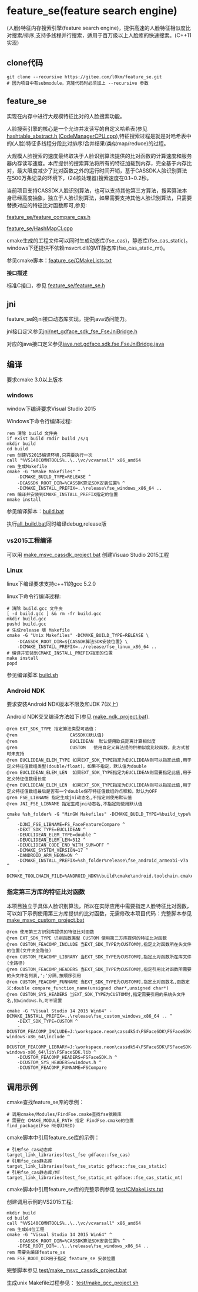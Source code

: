 # feature_se(feature search engine)

(人脸)特征内存搜索引擎(feature search engine)，提供高速的人脸特征相似度比对搜索/排序,支持多线程并行搜索，适用于百万级以上人脸库的快速搜索。(C++11实现)

## clone代码

	git clone --recursive https://gitee.com/l0km/feature_se.git
	# 因为项目中有submodule，克隆代码时必须加上 --recursive 参数

## feature_se

实现在内存中进行大规模特征比对的人脸搜索功能。

人脸搜索引擎的核心是一个允许并发读写的自定义哈希表(参见 [hashtable_abstract.h](feature_se/hashtable_abstract.h),[ICodeManagerCPU.cpp](feature_se/ICodeManagerCPU.cpp)),特征搜索过程是就是对哈希表中的(人脸)特征多线程分段比对排序/合并结果(类似map/reduce)的过程。

大规模人脸搜索的速度最终取决于人脸识别算法提供的比对函数的计算速度和服务器内存读写速度。本库提供的搜索算法将所有的特征加载到内存，完全基于内存比对，最大限度减少了比对函数之外的运行时间开销，基于CASSDK人脸识别算法在500万条记录的环境下，(24核处理器)搜索速度在0.1~0.2秒。

当前项目支持CASSDK人脸识别算法，也可以支持其他第三方算法，搜索算法本身已经高度抽象，独立于人脸识别算法，如果需要支持其他人脸识别算法，只需要替换对应的特征比对函数即可,参见:

[feature_se/feature_compare_cas.h](feature_se/feature_compare_cas.h)

[feature_se/HashMapCl.cpp](feature_se/HashMapCl.cpp)


cmake生成的工程文件可以同时生成动态库(fse_cas)，静态库(fse_cas_static)。windows下还提供不依赖msvcrt.dll的MT静态库(fse_cas_static_mt)。

参见cmake脚本：[feature_se/CMakeLists.txt](feature_se/CMakeLists.txt)

**接口描述**

标准C接口，参见 [feature_se/feature_se.h](feature_se/feature_se.h)

## jni

feature_se的jni接口动态库实现，提供java访问能力。

jni接口定义参见[jni/net_gdface_sdk_fse_FseJniBridge.h](jni/net_gdface_sdk_fse_FseJniBridge.h)

对应的java接口定义参见[java.net.gdface.sdk.fse.FseJniBridge.java](https://gitee.com/l0km/faceapi/blob/master/faceapi-base/src/main/java/net/gdface/sdk/fse/FseJniBridge.java)

## 编译

要求cmake 3.0以上版本

### windows

window下编译要求Visual Studio 2015

Windows下命令行编译过程:

	rem 清除 build 文件夹
	if exist build rmdir build /s/q
	mkdir build
	cd build
	rem 创建VS2015编译环境,只需要执行一次
	call "%VS140COMNTOOLS%..\..\vc/vcvarsall" x86_amd64
	rem 生成Makefile
	cmake -G "NMake Makefiles" ^ 
		-DCMAKE_BUILD_TYPE=RELEASE ^
		-DCASSDK_ROOT_DIR=%CASSDK算法SDK安装位置% ^
		-DCMAKE_INSTALL_PREFIX=..\release\fse_windows_x86_64 ..
	rem 编译并安装到CMAKE_INSTALL_PREFIX指定的位置
	nmake install 

参见编译脚本：[build.bat](build.bat)

执行[all_build.bat](all_build.bat)同时编译debug,release版

### vs2015工程编译

可以用 [make_msvc_cassdk_project.bat](make_msvc_cassdk_project.bat) 创建Visuao Studio 2015工程

### Linux

linux下编译要求支持c++11的gcc 5.2.0

linux下命令行编译过程:

	# 清除 build.gcc 文件夹
	[ -d build.gcc ] && rm -fr build.gcc
	mkdir build.gcc
	pushd build.gcc
	# 生成release 版 Makefile
	cmake -G "Unix Makefiles" -DCMAKE_BUILD_TYPE=RELEASE \
		-DCASSDK_ROOT_DIR=${CASSDK算法SDK安装位置} \
		-DCMAKE_INSTALL_PREFIX=../release/fse_linux_x86_64 ..
	# 编译并安装到CMAKE_INSTALL_PREFIX指定的位置
	make install
	popd

参见编译脚本 [build.sh](build.sh)

### Android NDK

要求安装Android NDK版本不限及和JDK 7(以上)

Android NDK交叉编译方法如下(参见 [make_ndk_project.bat](make_ndk_project.bat)).



	@rem EXT_SDK_TYPE 指定算法类型可选值：
	@rem                    CASSDK(默认值)
	@rem                    EUCLIDEAN  默认使用欧氏距离计算相似度
	@rem                    CUSTOM   使用自定义算法提的供相似度比较函数，此方式暂时未支持
	@rem EUCLIDEAN_ELEM_TYPE 如果EXT_SDK_TYPE指定为EUCLIDEAN则可以指定此值,用于定义特征值数组类型(double/float)，如果不指定，默认值为double
	@rem EUCLIDEAN_ELEM_LEN  如果EXT_SDK_TYPE指定为EUCLIDEAN则需要指定此值,用于定义特征值数组长度
	@rem EUCLIDEAN_ELEM_LEN  如果EXT_SDK_TYPE指定为EUCLIDEAN则可以指定此值,用于定义特征值数组最后是否有一个double保存特征值数组的点积和，默认为OFF
	@rem FSE_LIBNAME 指定生成jni动态名,不指定则使用默认值
	@rem JNI_FSE_LIBNAME 指定生成jni动态名,不指定则使用默认值
	
	cmake %sh_folder% -G "MinGW Makefiles" -DCMAKE_BUILD_TYPE=%build_type% ^
		-DJNI_FSE_LIBNAME=FS_FaceFeatureCompare ^
		-DEXT_SDK_TYPE=EUCLIDEAN ^
		-DEUCLIDEAN_ELEM_TYPE=double ^
		-DEUCLIDEAN_ELEM_LEN=512 ^
		-DEUCLIDEAN_CODE_END_WITH_SUM=OFF ^
		-DCMAKE_SYSTEM_VERSION=17 ^
		-DANDROID_ARM_NEON=ON ^
		-DCMAKE_INSTALL_PREFIX=%sh_folder%release\fse_android_armeabi-v7a ^
	 	-DCMAKE_TOOLCHAIN_FILE=%ANDROID_NDK%\build\cmake\android.toolchain.cmake 

### 指定第三方库的特征比对函数

本项目独立于具体人脸识别算法，所以在实际应用中需要指定人脸特征比对函数，可以如下示例使用第三方库提供的比对函数，无需修改本项目代码：完整脚本参见  [make_msvc_custom_project.bat](make_msvc_custom_project.bat)

	@rem 使用第三方识别库提供的特征比对函数 
	@rem EXT_SDK_TYPE 识别函数类型 CUSTOM 使用第三方库提供的特征比对函数  
	@rem CUSTOM_FEACOMP_INCLUDE 当EXT_SDK_TYPE为CUSTOM时,指定比对函数所在头文件的位置(文件夹全路径) 
	@rem CUSTOM_FEACOMP_LIBRARY 当EXT_SDK_TYPE为CUSTOM时,指定比对函数所在库文件(全路径) 
	@rem CUSTOM_FEACOMP_HEADERS 当EXT_SDK_TYPE为CUSTOM时,指定引用比对函数所需要的头文件名列表,';'分隔,按顺序引用 
	@rem CUSTOM_FEACOMP_FUNNAME 当EXT_SDK_TYPE为CUSTOM时,指定比对函数名,函数定义:double compare_function_name(unsigned char*,unsigned char*) 
	@rem CUSTOM_SYS_HEADERS 当EXT_SDK_TYPE为CUSTOM时,指定需要引用的系统头文件名,如windows.h,可不设置 
	
	cmake -G "Visual Studio 14 2015 Win64" -DCMAKE_INSTALL_PREFIX=..\release\fse_custom_windows_x86_64 .. ^
		-DEXT_SDK_TYPE=CUSTOM ^
		-DCUSTOM_FEACOMP_INCLUDE=J:\workspace.neon\cassdk54\FSFaceSDK\FSFaceSDK-windows-x86_64\include ^
		-DCUSTOM_FEACOMP_LIBRARY=J:\workspace.neon\cassdk54\FSFaceSDK\FSFaceSDK-windows-x86_64\lib\FSFaceSDK.lib ^
		-DCUSTOM_FEACOMP_HEADERS=FSFaceSDK.h ^
		-DCUSTOM_SYS_HEADERS=windows.h ^
		-DCUSTOM_FEACOMP_FUNNAME=FSCompare

## 调用示例

cmake查找feature_se库的示例：

	# 调用cmake/Modules/FindFse.cmake查找fse依赖库
	# 需要在 CMAKE_MODULE_PATH 指定 FindFse.cmake的位置
	find_package(Fse REQUIRED)

cmake脚本中引用feature_se库的示例：

	# 引用fse_cas动态库
	target_link_libraries(test_fse gdface::fse_cas)
	# 引用fse_cas静态库
	target_link_libraries(test_fse_static gdface::fse_cas_static)
	# 引用fse_cas静态库/MT
	target_link_libraries(test_fse_static_mt gdface::fse_cas_static_mt)

cmake脚本中引用feature_se库的完整示例参见 [test/CMakeLists.txt](test/CMakeLists.txt)

创建调用示例的VS2015工程:

	mkdir build
	cd build
	call "%VS140COMNTOOLS%..\..\vc/vcvarsall" x86_amd64
	rem 生成64位工程
	cmake -G "Visual Studio 14 2015 Win64" ^
		-DCASSDK_ROOT_DIR=%CASSDK算法SDK安装位置% ^
		-DFSE_ROOT_DIR=..\..\release\fse_windows_x86_64 ..
	rem 需要先编译feature_se
	rem FSE_ROOT_DIR用于指定 feature_se 安装位置

完整脚本参见 [test/make_msvc_cassdk_project.bat](test/make_msvc_cassdk_project.bat)
 
生成unix Makefile过程参见：
[test/make_gcc_project.sh](test/make_gcc_project.sh)